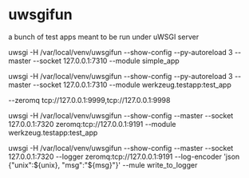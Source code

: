 uwsgifun
========

a bunch of test apps meant to be run under uWSGI server







uwsgi -H /var/local/venv/uwsgifun --show-config --py-autoreload 3 --master --socket 127.0.0.1:7310 --module simple_app


uwsgi -H /var/local/venv/uwsgifun --show-config --py-autoreload 3 --master --socket 127.0.0.1:7310 --module werkzeug.testapp:test_app


--zeromq tcp://127.0.0.1:9999,tcp://127.0.0.1:9998

uwsgi -H /var/local/venv/uwsgifun --show-config --master --socket 127.0.0.1:7320 zeromq:tcp://127.0.0.1:9191  --module werkzeug.testapp:test_app

uwsgi -H /var/local/venv/uwsgifun --show-config --master --socket 127.0.0.1:7320 --logger zeromq:tcp://127.0.0.1:9191 --log-encoder 'json {"unix":${unix}, "msg":"${msg}"}'   --mule write_to_logger